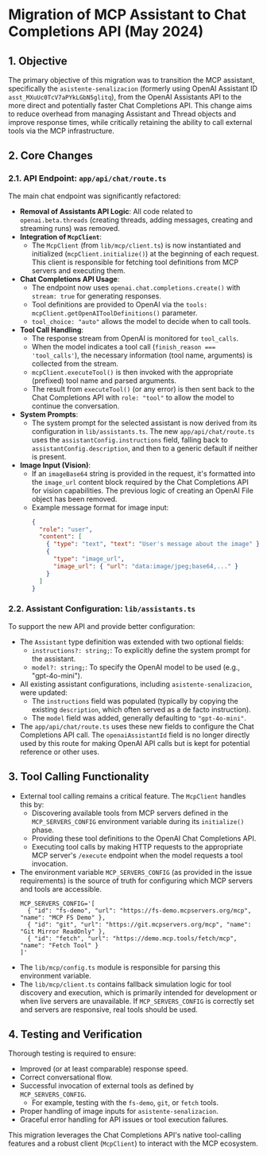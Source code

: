 # Migration of MCP Assistant to Chat Completions API (May 2024)

## 1. Objective

The primary objective of this migration was to transition the MCP assistant, specifically the `asistente-senalizacion` (formerly using OpenAI Assistant ID `asst_MXuUc0TcV7aPYkLGbN5glitq`), from the OpenAI Assistants API to the more direct and potentially faster Chat Completions API. This change aims to reduce overhead from managing Assistant and Thread objects and improve response times, while critically retaining the ability to call external tools via the MCP infrastructure.

## 2. Core Changes

### 2.1. API Endpoint: `app/api/chat/route.ts`

The main chat endpoint was significantly refactored:

*   **Removal of Assistants API Logic**: All code related to `openai.beta.threads` (creating threads, adding messages, creating and streaming runs) was removed.
*   **Integration of `McpClient`**:
    *   The `McpClient` (from `lib/mcp/client.ts`) is now instantiated and initialized (`mcpClient.initialize()`) at the beginning of each request. This client is responsible for fetching tool definitions from MCP servers and executing them.
*   **Chat Completions API Usage**:
    *   The endpoint now uses `openai.chat.completions.create()` with `stream: true` for generating responses.
    *   Tool definitions are provided to OpenAI via the `tools: mcpClient.getOpenAIToolDefinitions()` parameter.
    *   `tool_choice: "auto"` allows the model to decide when to call tools.
*   **Tool Call Handling**:
    *   The response stream from OpenAI is monitored for `tool_calls`.
    *   When the model indicates a tool call (`finish_reason === 'tool_calls'`), the necessary information (tool name, arguments) is collected from the stream.
    *   `mcpClient.executeTool()` is then invoked with the appropriate (prefixed) tool name and parsed arguments.
    *   The result from `executeTool()` (or any error) is then sent back to the Chat Completions API with `role: "tool"` to allow the model to continue the conversation.
*   **System Prompts**:
    *   The system prompt for the selected assistant is now derived from its configuration in `lib/assistants.ts`. The new `app/api/chat/route.ts` uses the `assistantConfig.instructions` field, falling back to `assistantConfig.description`, and then to a generic default if neither is present.
*   **Image Input (Vision)**:
    *   If an `imageBase64` string is provided in the request, it's formatted into the `image_url` content block required by the Chat Completions API for vision capabilities. The previous logic of creating an OpenAI File object has been removed.
    *   Example message format for image input:
        ```json
        {
          "role": "user",
          "content": [
            { "type": "text", "text": "User's message about the image" },
            {
              "type": "image_url",
              "image_url": { "url": "data:image/jpeg;base64,..." }
            }
          ]
        }
        ```

### 2.2. Assistant Configuration: `lib/assistants.ts`

To support the new API and provide better configuration:

*   The `Assistant` type definition was extended with two optional fields:
    *   `instructions?: string;`: To explicitly define the system prompt for the assistant.
    *   `model?: string;`: To specify the OpenAI model to be used (e.g., "gpt-4o-mini").
*   All existing assistant configurations, including `asistente-senalizacion`, were updated:
    *   The `instructions` field was populated (typically by copying the existing `description`, which often served as a de facto instruction).
    *   The `model` field was added, generally defaulting to `"gpt-4o-mini"`.
*   The `app/api/chat/route.ts` uses these new fields to configure the Chat Completions API call. The `openaiAssistantId` field is no longer directly used by this route for making OpenAI API calls but is kept for potential reference or other uses.

## 3. Tool Calling Functionality

*   External tool calling remains a critical feature. The `McpClient` handles this by:
    *   Discovering available tools from MCP servers defined in the `MCP_SERVERS_CONFIG` environment variable during its `initialize()` phase.
    *   Providing these tool definitions to the OpenAI Chat Completions API.
    *   Executing tool calls by making HTTP requests to the appropriate MCP server's `/execute` endpoint when the model requests a tool invocation.
*   The environment variable `MCP_SERVERS_CONFIG` (as provided in the issue requirements) is the source of truth for configuring which MCP servers and tools are accessible.
    ```
    MCP_SERVERS_CONFIG='[
      { "id": "fs-demo", "url": "https://fs-demo.mcpservers.org/mcp", "name": "MCP FS Demo" },
      { "id": "git", "url": "https://git.mcpservers.org/mcp", "name": "Git Mirror ReadOnly" },
      { "id": "fetch", "url": "https://demo.mcp.tools/fetch/mcp", "name": "Fetch Tool" }
    ]'
    ```
*   The `lib/mcp/config.ts` module is responsible for parsing this environment variable.
*   The `lib/mcp/client.ts` contains fallback simulation logic for tool discovery and execution, which is primarily intended for development or when live servers are unavailable. If `MCP_SERVERS_CONFIG` is correctly set and servers are responsive, real tools should be used.

## 4. Testing and Verification

Thorough testing is required to ensure:
*   Improved (or at least comparable) response speed.
*   Correct conversational flow.
*   Successful invocation of external tools as defined by `MCP_SERVERS_CONFIG`.
    *   For example, testing with the `fs-demo`, `git`, or `fetch` tools.
*   Proper handling of image inputs for `asistente-senalizacion`.
*   Graceful error handling for API issues or tool execution failures.

This migration leverages the Chat Completions API's native tool-calling features and a robust client (`McpClient`) to interact with the MCP ecosystem.
